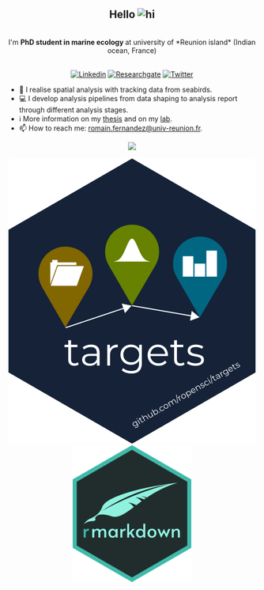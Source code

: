 
 <div align="center">

<h2> Hello <img src="https://user-images.githubusercontent.com/1303154/88677602-1635ba80-d120-11ea-84d8-d263ba5fc3c0.gif" width="28px" height="28px" alt="hi"> </h2>
<br/> I'm <b class="term" > PhD student in marine ecology </b> at university of *Reunion island* (Indian ocean, France) 

 <div align="center">
  
<br/> [![Linkedin](https://img.shields.io/badge/LinkedIn-0077B5?style=for-the-badge&logo=linkedin&logoColor=white)](https://www.linkedin.com/in/romain-fernandez-59262517a/)
[![Researchgate](https://img.shields.io/badge/Research_Gate-00CCBB.svg?&style=for-the-badge&logo=ResearchGate&logoColor=white)](https://www.researchgate.net/profile/Romain-Fernandez-3)
[![Twitter](https://img.shields.io/badge/Twitter-1DA1F2?style=for-the-badge&logo=twitter&logoColor=white)](https://twitter.com/umrentropie)

 <div align="left">

- :microscope: I realise spatial analysis with tracking data from seabirds.
- :computer: I develop analysis pipelines from data shaping to analysis report through different analysis stages.
- :information_source: More information on my [thesis](https://www.theses.fr/s321772) and on my [lab](https://umr-entropie.ird.nc/index.php/team/fernandez-romain).
- :mailbox: How to reach me: romain.fernandez@univ-reunion.fr.

 <div align="center">

<img src="https://img.shields.io/badge/R-276DC3?style=for-the-badge&logo=r&logoColor=white" />
<imp src="https://img.shields.io/badge/Linux-FCC624?style=for-the-badge&logo=linux&logoColor=black" />

<imp src="https://raw.githubusercontent.com/rstudio/renv/9a68bb75702be4cc8436921c5eea761d7599290a/man/figures/logo.svg" />
<imp src="https://img.shields.io/badge/Visual_Studio-5C2D91?style=for-the-badge&logo=visual%20studio&logoColor=white" />

![Target Package](/image/targets.png)
![rmarkdown Package](/image/rmarkdown.png)
